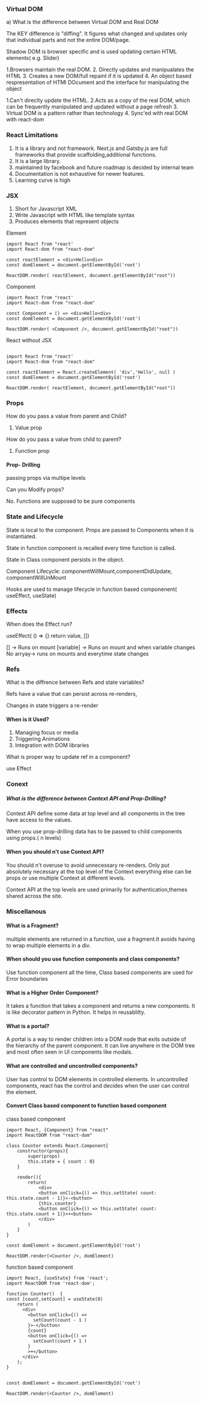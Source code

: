### Virtual DOM

a) What is the difference between Virtual DOM and Real DOM

The KEY difference is "diffing". It figures what changed and updates only that individual parts and not the entire DOM/page.

Shadow DOM is browser specific and is used updating certain HTML elements( e.g. Slider)

1.Browsers maintain the real DOM.
2. Directly updates and manipualates the HTML
3. Creates a new DOM/full repaint if it is updated
4. An object based respresentation of HTMl DOcument and the interface for manipulating the object



1.Can't direclty update the HTML.
2.Acts as a copy of the real DOM, which can be frequently manipulated and updated without a page refresh
3. Virtual DOM is a pattern rather than technology
4. Sync'ed with real DOM with react-dom


### React Limitations

1. It is a library and not framework. Next.js and Gatsby.js are full frameworks that provide scaffolding,additional functions.
2. It is a large library.
3. maintained by facebook and future roadmap is decided by internal team
4. Documentation is not exhaustive for newer features.
5. Learning curve is high

### JSX

1. Short for Javascript XML
2. Write Javascript with HTML like template syntax
3. Produces elements that represent objects

Element

```
import React from "react'
import React-dom from "react-dom"

const reactElement = <div>Hello<div>
const domElement = document.getElementById('root')

ReactDOM.render( reactElement, document.getElementById("root"))

```

Component

```
import React from "react'
import React-dom from "react-dom"

const Component = () => <div>Hello<div>
const domElement = document.getElementById('root')

ReactDOM.render( <Component />, document.getElementById("root"))

```

React without JSX

```

import React from "react'
import React-dom from "react-dom"

const reactElement = React.createElement( 'div','Hello', null )
const domElement = document.getElementById('root')

ReactDOM.render( reactElement, document.getElementById("root"))

```

### Props

How do you pass a value from parent and Child?

1. Value prop

How do you pass a value from child to parent?

1. Function prop

#### Prop- Drilling

passing props via multipe levels

Can you Modify props?

No. Functions are supposed to be pure components


### State and Lifecycle

State is local to the component. Props are passed to Components when it is instantiated.

State in function component is recalled every time function is called.

State in Class component persists in the object.


Component Lifecycle: componentWillMount,componentDidUpdate, componentWillUnMount

Hooks are used to manage lifecycle in function based componenent( useEffect, useState)


### Effects

When does the Effect run?

useEffect( () => {} return value, [])

[] -> Runs on mount
[variable] -> Runs on mount and when variable changes
No arryay-> runs on mounts and everytime state changes


### Refs

What is the diffrence between Refs and state variables?

Refs have a value that can persist across re-renders,

Changes in state triggers a re-render

#### When is it Used?

1. Managing focus or media
2. Triggering Animations
3. Integration with DOM libraries

What is proper way to update ref in a component?

use Effect

### Conext 

##### What is the difference between Context API and Prop-Drilling?


Context API define some data at top level and all components in the tree have access to the values.

When you use prop-drilling data has to be passed to child components using props.( n levels)

#### When you should n't use Context API?

You should n't overuse to avoid unnecessary re-renders. Only put absolutely necessary at the top level of the Context
everything else can be props or use multiple Context at different levels.

Context API at the top levels are used primarily for authentication,themes shared across the site.


### Miscellanous

#### What is a Fragment?

multiple elements are returned in a function, use a fragment.It avoids having to wrap multiple elements in a div.

#### When should you use function components and class components?

Use function component all the time, Class based components are used for Error boundaries

#### What is a Higher Order Component?

It takes a function that takes a component and returns a new components. It is like decorator pattern in Python.
It helps in reusablilty.

#### What is a portal?

A portal is a way to render children into a DOM node that exits outside of the hierarchy of the parent component.
It can live anywhere in the DOM tree and most often seen in UI components like modals.

#### What are controlled and uncontrolled components?

User has control to DOM elements in controlled elements.
In uncontrolled components, react has the control and decides when the user can control the element.


#### Convert Class based component to function based component


class based component
```
import React, {Component} from "react"
import ReactDOM from "react-dom"

class Counter extends React.Component{
    constructor(props){
        super(props)
        this.state = { count : 0}
    }

    render(){
        return(
            <div>
            <button onClick={() => this.setState( count: this.state.count - 1)}>-<button>
            {this.counter}
            <button onClick={() => this.setState( count: this.state.count + 1)}>+<button>
            </div>
        )
    }
}

const domElement = document.getElementById('root')

ReactDOM.render(<Counter />, domElement)

```


function based component
```
import React, {useState} from 'react'; 
import ReactDOM from 'react-dom';

function Counter()  {
const [count,setCount] = useState(0) 
    return (
      <div>
        <button onClick={() => 
          setCount(count - 1 )
        }>-</button>
        {count}
        <button onClick={() => 
          setCount(count + 1 )
        }
        >+</button>
      </div>
    );
}


const domElement = document.getElementById('root')

ReactDOM.render(<Counter />, domElement)
```

